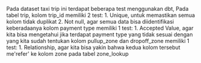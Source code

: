 Pada dataset taxi trip ini terdapat beberapa test menggunakan dbt,
  Pada tabel trip,
    kolom trip_id memiliki 2 test:
      1. Unique, untuk memastikan semua kolom tidak duplikat
      2. Not null, agar semua data bisa diidentifikasi keberadaanya
     kolom payment type memiliki 1 test:
      1. Accepted Value, agar kita bisa mengetahui jika terdapat payment type yang tidak sesuai dengan yang kita sudah tentukan
     kolom pullup_zone dan dropoff_zone memiliki 1 test:
      1. Relationship, agar kita bisa yakin bahwa kedua kolom tersebut me'refer' ke kolom zone pada tabel zone_lookup
